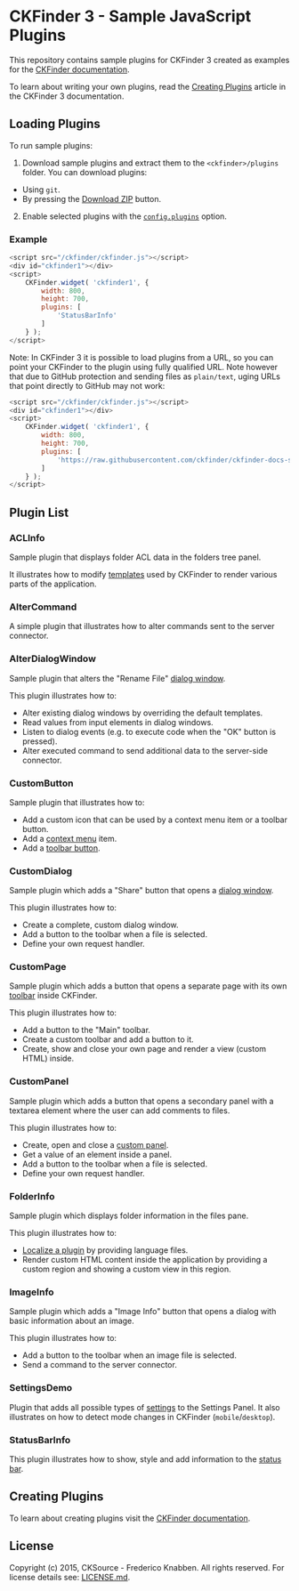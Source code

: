# CKFinder 3 - Sample JavaScript Plugins

This repository contains sample plugins for CKFinder 3 created as examples for the [CKFinder documentation](http://docs.cksource.com/ckfinder3/#!/guide).

To learn about writing your own plugins, read the [Creating Plugins](http://docs.cksource.com/ckfinder3/#!/guide/dev_plugins) article in the CKFinder 3 documentation.

## Loading Plugins

To run sample plugins:

1. Download sample plugins and extract them to the `<ckfinder>/plugins` folder. You can download plugins:
 - Using `git`.
 - By pressing the [Download ZIP](https://github.com/ckfinder/ckfinder-docs-samples/archive/master.zip) button.
2. Enable selected plugins with the [`config.plugins`](http://docs.cksource.com/ckfinder3/#!/api/CKFinder.Config-cfg-plugins) option.

### Example

```js
<script src="/ckfinder/ckfinder.js"></script>
<div id="ckfinder1"></div>
<script>
	CKFinder.widget( 'ckfinder1', {
		width: 800,
		height: 700,
		plugins: [
			'StatusBarInfo'
		]
	} );
</script>
```

Note: In CKFinder 3 it is possible to load plugins from a URL, so you can point your CKFinder to the plugin using fully qualified URL. Note however that due to GitHub protection and sending files as `plain/text`, uging URLs that point directly to GitHub may not work:

```js
<script src="/ckfinder/ckfinder.js"></script>
<div id="ckfinder1"></div>
<script>
	CKFinder.widget( 'ckfinder1', {
		width: 800,
		height: 700,
		plugins: [
			'https://raw.githubusercontent.com/ckfinder/ckfinder-docs-samples/master/StatusBarInfo/StatusBarInfo.js'
		]
	} );
</script>
```

## Plugin List

### ACLInfo

Sample plugin that displays folder ACL data in the folders tree panel.

It illustrates how to modify [templates](http://docs.cksource.com/ckfinder3/#!/guide/dev_templates) used by CKFinder to render various parts of the application.

### AlterCommand

A simple plugin that illustrates how to alter commands sent to the server connector.

### AlterDialogWindow

Sample plugin that alters the "Rename File" [dialog window](http://docs.cksource.com/ckfinder3/#!/guide/dev_dialogs).

This plugin illustrates how to:

 * Alter existing dialog windows by overriding the default templates.
 * Read values from input elements in dialog windows.
 * Listen to dialog events (e.g. to execute code when the "OK" button is pressed).
 * Alter executed command to send additional data to the server-side connector.

### CustomButton

Sample plugin that illustrates how to:

* Add a custom icon that can be used by a context menu item or a toolbar button.
* Add a [context menu](http://docs.cksource.com/ckfinder3/#!/guide/dev_contextmenu) item.
* Add a [toolbar button](http://docs.cksource.com/ckfinder3/#!/guide/dev_toolbar).

### CustomDialog

Sample plugin which adds a "Share" button that opens a [dialog window](http://docs.cksource.com/ckfinder3/#!/guide/dev_dialogs).

This plugin illustrates how to:

 * Create a complete, custom dialog window.
 * Add a button to the toolbar when a file is selected.
 * Define your own request handler.

### CustomPage

Sample plugin which adds a button that opens a separate page with its own [toolbar](http://docs.cksource.com/ckfinder3/#!/guide/dev_toolbar) inside CKFinder.

This plugin illustrates how to:

 * Add a button to the "Main" toolbar.
 * Create a custom toolbar and add a button to it.
 * Create, show and close your own page and render a view (custom HTML) inside.

### CustomPanel

Sample plugin which adds a button that opens a secondary panel with a textarea element where the user
can add comments to files.

This plugin illustrates how to:

 * Create, open and close a [custom panel](http://docs.cksource.com/ckfinder3/#!/guide/dev_panels).
 * Get a value of an element inside a panel.
 * Add a button to the toolbar when a file is selected.
 * Define your own request handler.

### FolderInfo

Sample plugin which displays folder information in the files pane.

This plugin illustrates how to:

 * [Localize a plugin](http://docs.cksource.com/ckfinder3/#!/guide/dev_localization) by providing language files.
 * Render custom HTML content inside the application by providing a custom region and showing a custom view in this region.

### ImageInfo

Sample plugin which adds a "Image Info" button that opens a dialog with basic information about an image.

This plugin illustrates how to:

 * Add a button to the toolbar when an image file is selected.
 * Send a command to the server connector.

### SettingsDemo

Plugin that adds all possible types of [settings](http://docs.cksource.com/ckfinder3/#!/guide/dev_settings) to the Settings Panel. It also illustrates on how to detect mode changes
in CKFinder (`mobile`/`desktop`).

### StatusBarInfo

This plugin illustrates how to show, style and add information to the [status bar](http://docs.cksource.com/ckfinder3/#!/guide/dev_statusbar).

## Creating Plugins

To learn about creating plugins visit the [CKFinder documentation](http://docs.cksource.com/ckfinder3/#!/guide/dev_plugins).

## License

Copyright (c) 2015, CKSource - Frederico Knabben. All rights reserved. For license details see: [LICENSE.md](https://github.com/ckfinder/ckfinder-docs-samples/blob/master/LICENSE.md).
